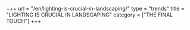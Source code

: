 
+++
url = "/en/lighting-is-crucial-in-landscaping/"
type = "trends"
title = "LIGHTING IS CRUCIAL IN LANDSCAPING"
category = ["THE FINAL TOUCH"]
+++